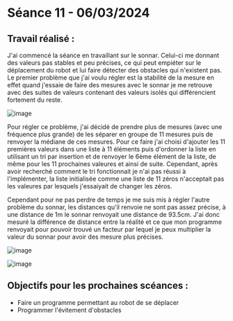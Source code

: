 # **Séance 11 - 06/03/2024**
## Travail réalisé :
J'ai commencé la séance en travaillant sur le sonnar. Celui-ci me donnant des valeurs pas stables et peu précises, ce qui peut empiéter sur le déplacement du robot et lui faire détecter des obstacles qui n'existent pas. Le premier problème que j'ai voulu régler est la stabilité de la mesure en effet quand j'essaie de faire des mesures avec le sonnar je me retrouve avec des suites de valeurs contenant des valeurs isolés qui différencient fortement du reste.

![image](https://github.com/TibaudoRomain/ProjetAR/assets/146826729/148a839a-5d84-46f3-b201-47ead988842b)

Pour régler ce problème, j'ai décidé de prendre plus de mesures (avec une fréquence plus grande) de les séparer en groupe de 11 mesures puis de renvoyer la médiane de ces mesures. Pour ce faire j'ai choisi d'ajouter les 11 premières valeurs dans une liste à 11 éléments puis d'ordonner la liste en utilisant un tri par insertion et de renvoyer le 6ème élément de la liste, de même pour les 11 prochaines valeures et ainsi de suite. Cependant, après avoir recherché comment le tri fonctionnait je n'ai pas réussi à l'implémenter, la liste initialisée comme une liste de 11 zéros n'acceptait pas les valeures par lesquels j'essaiyait de changer les zéros.

Cependant pour ne pas perdre de temps je me suis mis à régler l'autre problème du sonnar, les distances qu'il renvoie ne sont pas assez précise, à une distance de 1m le sonnar renvoyait une distance de 93.5cm. J'ai donc mesuré la différence de distance entre la réalité et ce que mon programme renvoyait pour pouvoir trouvé un facteur par lequel je peux multiplier la valeur du sonnar pour avoir des mesure plus précises.

![image](https://github.com/TibaudoRomain/ProjetAR/assets/146826729/34d91b14-1b05-4086-b7eb-28777f8b06be)

![image](https://github.com/TibaudoRomain/ProjetAR/assets/146826729/80fafc83-caf7-4421-ac6e-676069d25e08)


## Objectifs pour les prochaines scéances :
- Faire un programme permettant au robot de se déplacer
- Programmer l'évitement d'obstacles
